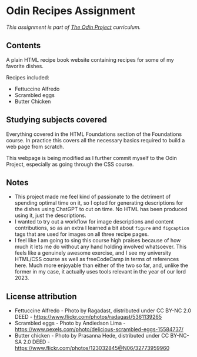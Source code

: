 # Odin Recipes Assignment

*This assignment is part of [The Odin Project](https://www.theodinproject.com/) curriculum.*

## Contents

A plain HTML recipe book website containing recipes for some of my favorite dishes.

Recipes included:

- Fettuccine Alfredo
- Scrambled eggs
- Butter Chicken

## Studying subjects covered

Everything covered in the HTML Foundations section of the Foundations course. In practice this covers all the necessary basics required to build a web page from scratch. 

This webpage is being modified as I further commit myself to the Odin Project, especially as going through the CSS course.

## Notes

- This project made me feel kind of passionate to the detriment of spending optimal time on it, so I opted for generating descriptions for the dishes using ChatGPT to cut on time. No HTML has been produced using it, just the descriptions.
- I wanted to try out a workflow for image descriptions and content contributions, so as an extra I learned a bit about ``figure`` and ``figcaption`` tags that are used for images on all three recipe pages.
- I feel like I am going to sing this course high praises because of how much it lets me do without any hand holding involved whatsoever. This feels like a genuinely awesome exercise, and I see my university HTML/CSS course as well as freeCodeCamp in terms of references here. Much more enjoyable than either of the two so far, and, unlike the former in my case, it actually uses tools relevant in the year of our lord 2023.


## License attribution

- Fettuccine Alfredo - Photo by Ragadast, distributed under CC BY-NC 2.0 DEED - https://www.flickr.com/photos/radagast/5361139265
- Scrambled eggs - Photo by Andiedson Lima - https://www.pexels.com/photo/delicious-scrambled-eggs-15584737/
- Butter chicken - Photo by Prasanna Hede, distributed under CC BY-NC-SA 2.0 DEED - https://www.flickr.com/photos/123032845@N06/32773959960